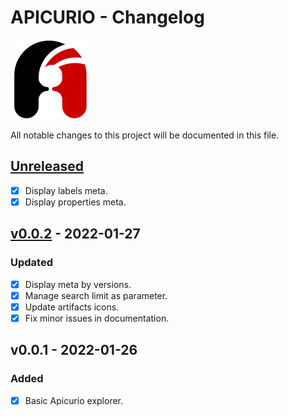 # APICURIO - Changelog

![Apicurio](/resources/apicurio_icon.png)

All notable changes to this project will be documented in this file.

## [Unreleased]

- [x] Display labels meta.
- [x] Display properties meta.
 
## [v0.0.2] - 2022-01-27

### Updated

- [x] Display meta by versions.
- [x] Manage search limit as parameter.
- [x] Update artifacts icons.
- [x] Fix minor issues in documentation.

## v0.0.1 - 2022-01-26

### Added

- [x] Basic Apicurio explorer.

[unreleased]: <https://github.com/jetmartin/apicurio/compare/v0.0.2...HEAD>
[v0.0.2]: <https://github.com/jetmartin/apicurio/compare/v0.0.1...v0.0.2>
